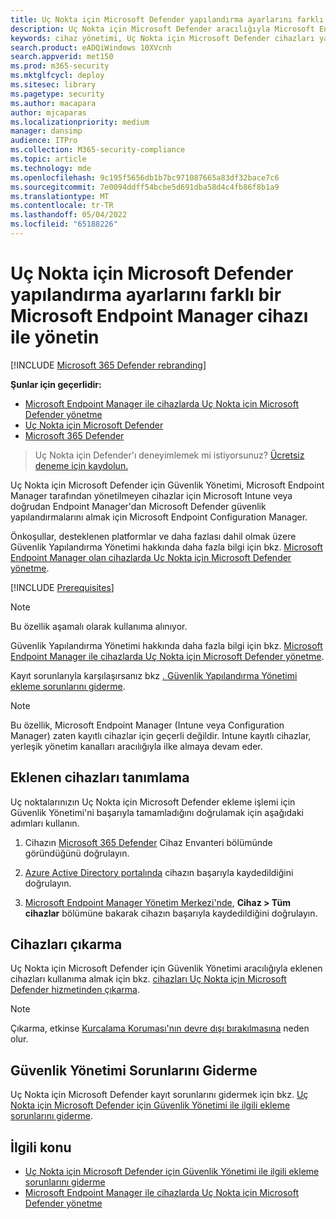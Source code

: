 ```yaml
---
title: Uç Nokta için Microsoft Defender yapılandırma ayarlarını farklı bir Microsoft Endpoint Manager cihazı ile yönetin
description: Uç Nokta için Microsoft Defender aracılığıyla Microsoft Endpoint Manager'da güvenlik ayarlarını etkinleştirmeyi öğrenin.
keywords: cihaz yönetimi, Uç Nokta için Microsoft Defender cihazları yapılandırma Microsoft Endpoint Manager
search.product: eADQiWindows 10XVcnh
search.appverid: met150
ms.prod: m365-security
ms.mktglfcycl: deploy
ms.sitesec: library
ms.pagetype: security
ms.author: macapara
author: mjcaparas
ms.localizationpriority: medium
manager: dansimp
audience: ITPro
ms.collection: M365-security-compliance
ms.topic: article
ms.technology: mde
ms.openlocfilehash: 9c195f5656db1b7bc971087665a83df32bace7c6
ms.sourcegitcommit: 7e0094ddff54bcbe5d691dba58d4c4fb86f8b1a9
ms.translationtype: MT
ms.contentlocale: tr-TR
ms.lasthandoff: 05/04/2022
ms.locfileid: "65188226"
---
```

# <a name="manage-microsoft-defender-for-endpoint-configuration-settings-on-devices-with-microsoft-endpoint-manager"></a>Uç Nokta için Microsoft Defender yapılandırma ayarlarını farklı bir Microsoft Endpoint Manager cihazı ile yönetin

[!INCLUDE [Microsoft 365 Defender rebranding](../../includes/microsoft-defender.md)]

**Şunlar için geçerlidir:**

- [Microsoft Endpoint Manager ile cihazlarda Uç Nokta için Microsoft Defender yönetme](/mem/intune/protect/mde-security-integration)
- [Uç Nokta için Microsoft Defender](https://go.microsoft.com/fwlink/p/?linkid=2154037)
- [Microsoft 365 Defender](https://go.microsoft.com/fwlink/?linkid=2118804)



> Uç Nokta için Defender'ı deneyimlemek mi istiyorsunuz? [Ücretsiz deneme için kaydolun.](https://signup.microsoft.com/create-account/signup?products=7f379fee-c4f9-4278-b0a1-e4c8c2fcdf7e&ru=https://aka.ms/MDEp2OpenTrial?ocid=docs-wdatp-configureendpointsscript-abovefoldlink)


Uç Nokta için Microsoft Defender için Güvenlik Yönetimi, Microsoft Endpoint Manager tarafından yönetilmeyen cihazlar için Microsoft Intune veya doğrudan Endpoint Manager'dan Microsoft Defender güvenlik yapılandırmalarını almak için Microsoft Endpoint Configuration Manager.


Önkoşullar, desteklenen platformlar ve daha fazlası dahil olmak üzere Güvenlik Yapılandırma Yönetimi hakkında daha fazla bilgi için bkz. [Microsoft Endpoint Manager olan cihazlarda Uç Nokta için Microsoft Defender yönetme](/mem/intune/protect/mde-security-integration).



[!INCLUDE [Prerequisites](../../includes/security-config-mgt-prerequisites.md)]

>[!NOTE]
>Bu özellik aşamalı olarak kullanıma alınıyor. 

Güvenlik Yapılandırma Yönetimi hakkında daha fazla bilgi için bkz. [Microsoft Endpoint Manager ile cihazlarda Uç Nokta için Microsoft Defender yönetme](/mem/intune/protect/mde-security-integration).

Kayıt sorunlarıyla karşılaşırsanız bkz [. Güvenlik Yapılandırma Yönetimi ekleme sorunlarını giderme](troubleshoot-security-config-mgt.md).

> [!NOTE]
> Bu özellik, Microsoft Endpoint Manager (Intune veya Configuration Manager) zaten kayıtlı cihazlar için geçerli değildir. Intune kayıtlı cihazlar, yerleşik yönetim kanalları aracılığıyla ilke almaya devam eder.

## <a name="identify-onboarded-devices"></a>Eklenen cihazları tanımlama

Uç noktalarınızın Uç Nokta için Microsoft Defender ekleme işlemi için Güvenlik Yönetimi'ni başarıyla tamamladığını doğrulamak için aşağıdaki adımları kullanın.

1.  Cihazın [Microsoft 365 Defender](https://security.microsoft.com/) Cihaz Envanteri bölümünde göründüğünü doğrulayın.

2.  [Azure Active Directory portalında](https://aad.portal.azure.com/#blade/Microsoft_AAD_Devices/DevicesMenuBlade/Devices/menuId/) cihazın başarıyla kaydedildiğini doğrulayın.

3.  [Microsoft Endpoint Manager Yönetim Merkezi'nde](https://endpoint.microsoft.com/#blade/Microsoft_Intune_DeviceSettings/DevicesMenu/mDMDevicesPreview), **Cihaz > Tüm cihazlar** bölümüne bakarak cihazın başarıyla kaydedildiğini doğrulayın.


## <a name="offboard-devices"></a>Cihazları çıkarma
Uç Nokta için Microsoft Defender için Güvenlik Yönetimi aracılığıyla eklenen cihazları kullanıma almak için bkz. [cihazları Uç Nokta için Microsoft Defender hizmetinden çıkarma](offboard-machines.md).

>[!NOTE]
>Çıkarma, etkinse [Kurcalama Koruması'nın devre dışı bırakılmasına](prevent-changes-to-security-settings-with-tamper-protection.md#manage-tamper-protection-for-your-organization-using-the-microsoft-365-defender-portal) neden olur.

## <a name="troubleshooting-security-management"></a>Güvenlik Yönetimi Sorunlarını Giderme 
Uç Nokta için Microsoft Defender kayıt sorunlarını gidermek için bkz. [Uç Nokta için Microsoft Defender için Güvenlik Yönetimi ile ilgili ekleme sorunlarını giderme](troubleshoot-security-config-mgt.md).

## <a name="related-topic"></a>İlgili konu
- [Uç Nokta için Microsoft Defender için Güvenlik Yönetimi ile ilgili ekleme sorunlarını giderme](troubleshoot-security-config-mgt.md)
- [Microsoft Endpoint Manager ile cihazlarda Uç Nokta için Microsoft Defender yönetme](/mem/intune/protect/mde-security-integration#configure-your-tenant-to-support-mde-security-configuration-management)
